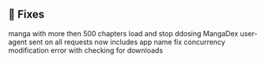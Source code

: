## 🐜 Fixes
manga with more then 500 chapters load and stop ddosing MangaDex
user-agent sent on all requests now includes app name
fix concurrency modification error with checking for downloads
